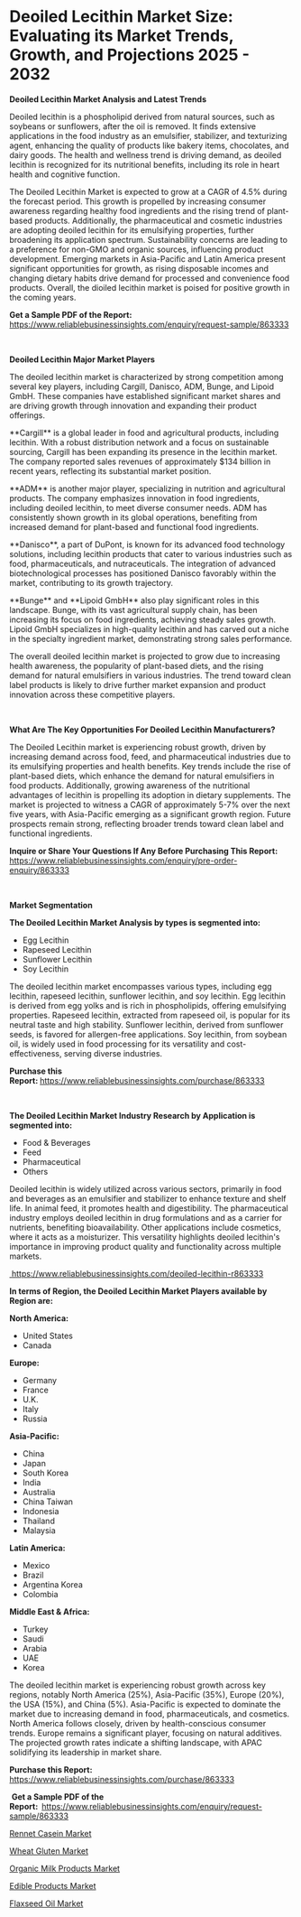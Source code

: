 <p><h1>Deoiled Lecithin Market Size: Evaluating its Market Trends, Growth, and Projections 2025 - 2032</h1></p><p><strong>Deoiled Lecithin Market Analysis and Latest Trends</strong></p>
<p><p>Deoiled lecithin is a phospholipid derived from natural sources, such as soybeans or sunflowers, after the oil is removed. It finds extensive applications in the food industry as an emulsifier, stabilizer, and texturizing agent, enhancing the quality of products like bakery items, chocolates, and dairy goods. The health and wellness trend is driving demand, as deoiled lecithin is recognized for its nutritional benefits, including its role in heart health and cognitive function.</p><p>The Deoiled Lecithin Market is expected to grow at a CAGR of 4.5% during the forecast period. This growth is propelled by increasing consumer awareness regarding healthy food ingredients and the rising trend of plant-based products. Additionally, the pharmaceutical and cosmetic industries are adopting deoiled lecithin for its emulsifying properties, further broadening its application spectrum. Sustainability concerns are leading to a preference for non-GMO and organic sources, influencing product development. Emerging markets in Asia-Pacific and Latin America present significant opportunities for growth, as rising disposable incomes and changing dietary habits drive demand for processed and convenience food products. Overall, the dioiled lecithin market is poised for positive growth in the coming years.</p></p>
<p><strong>Get a Sample PDF of the Report:&nbsp;</strong> <a href="https://www.reliablebusinessinsights.com/enquiry/request-sample/863333?utm_campaign=1113&utm_medium=2&utm_source=Github&utm_content=ia&utm_term=14022025&utm_id=deoiled-lecithin">https://www.reliablebusinessinsights.com/enquiry/request-sample/863333</a></p>
<p>&nbsp;</p>
<p><strong>Deoiled Lecithin Major Market Players</strong></p>
<p><p>The deoiled lecithin market is characterized by strong competition among several key players, including Cargill, Danisco, ADM, Bunge, and Lipoid GmbH. These companies have established significant market shares and are driving growth through innovation and expanding their product offerings.</p><p>**Cargill** is a global leader in food and agricultural products, including lecithin. With a robust distribution network and a focus on sustainable sourcing, Cargill has been expanding its presence in the lecithin market. The company reported sales revenues of approximately $134 billion in recent years, reflecting its substantial market position.</p><p>**ADM** is another major player, specializing in nutrition and agricultural products. The company emphasizes innovation in food ingredients, including deoiled lecithin, to meet diverse consumer needs. ADM has consistently shown growth in its global operations, benefiting from increased demand for plant-based and functional food ingredients.</p><p>**Danisco**, a part of DuPont, is known for its advanced food technology solutions, including lecithin products that cater to various industries such as food, pharmaceuticals, and nutraceuticals. The integration of advanced biotechnological processes has positioned Danisco favorably within the market, contributing to its growth trajectory.</p><p>**Bunge** and **Lipoid GmbH** also play significant roles in this landscape. Bunge, with its vast agricultural supply chain, has been increasing its focus on food ingredients, achieving steady sales growth. Lipoid GmbH specializes in high-quality lecithin and has carved out a niche in the specialty ingredient market, demonstrating strong sales performance.</p><p>The overall deoiled lecithin market is projected to grow due to increasing health awareness, the popularity of plant-based diets, and the rising demand for natural emulsifiers in various industries. The trend toward clean label products is likely to drive further market expansion and product innovation across these competitive players.</p></p>
<p>&nbsp;</p>
<p><strong>What Are The Key Opportunities For Deoiled Lecithin Manufacturers?</strong></p>
<p><p>The Deoiled Lecithin market is experiencing robust growth, driven by increasing demand across food, feed, and pharmaceutical industries due to its emulsifying properties and health benefits. Key trends include the rise of plant-based diets, which enhance the demand for natural emulsifiers in food products. Additionally, growing awareness of the nutritional advantages of lecithin is propelling its adoption in dietary supplements. The market is projected to witness a CAGR of approximately 5-7% over the next five years, with Asia-Pacific emerging as a significant growth region. Future prospects remain strong, reflecting broader trends toward clean label and functional ingredients.</p></p>
<p><strong>Inquire or Share Your Questions If Any Before Purchasing This Report:</strong> <a href="https://www.reliablebusinessinsights.com/enquiry/pre-order-enquiry/863333?utm_campaign=1113&utm_medium=2&utm_source=Github&utm_content=ia&utm_term=14022025&utm_id=deoiled-lecithin">https://www.reliablebusinessinsights.com/enquiry/pre-order-enquiry/863333</a></p>
<p>&nbsp;</p>
<p><strong>Market Segmentation</strong></p>
<p><strong>The Deoiled Lecithin Market Analysis by types is segmented into:</strong></p>
<p><ul><li>Egg Lecithin</li><li>Rapeseed Lecithin</li><li>Sunflower Lecithin</li><li>Soy Lecithin</li></ul></p>
<p><p>The deoiled lecithin market encompasses various types, including egg lecithin, rapeseed lecithin, sunflower lecithin, and soy lecithin. Egg lecithin is derived from egg yolks and is rich in phospholipids, offering emulsifying properties. Rapeseed lecithin, extracted from rapeseed oil, is popular for its neutral taste and high stability. Sunflower lecithin, derived from sunflower seeds, is favored for allergen-free applications. Soy lecithin, from soybean oil, is widely used in food processing for its versatility and cost-effectiveness, serving diverse industries.</p></p>
<p><strong>Purchase this Report:&nbsp;</strong><a href="https://www.reliablebusinessinsights.com/purchase/863333?utm_campaign=1113&utm_medium=2&utm_source=Github&utm_content=ia&utm_term=14022025&utm_id=deoiled-lecithin">https://www.reliablebusinessinsights.com/purchase/863333</a></p>
<p>&nbsp;</p>
<p><strong>The Deoiled Lecithin Market Industry Research by Application is segmented into:</strong></p>
<p><ul><li>Food & Beverages</li><li>Feed</li><li>Pharmaceutical</li><li>Others</li></ul></p>
<p><p>Deoiled lecithin is widely utilized across various sectors, primarily in food and beverages as an emulsifier and stabilizer to enhance texture and shelf life. In animal feed, it promotes health and digestibility. The pharmaceutical industry employs deoiled lecithin in drug formulations and as a carrier for nutrients, benefiting bioavailability. Other applications include cosmetics, where it acts as a moisturizer. This versatility highlights deoiled lecithin's importance in improving product quality and functionality across multiple markets.</p></p>
<p><a href="https://www.reliablebusinessinsights.com/deoiled-lecithin-r863333?utm_campaign=1113&utm_medium=2&utm_source=Github&utm_content=ia&utm_term=14022025&utm_id=deoiled-lecithin">&nbsp;https://www.reliablebusinessinsights.com/deoiled-lecithin-r863333</a></p>
<p><strong>In terms of Region, the Deoiled Lecithin Market Players available by Region are:</strong></p>
<p>
    <p> <strong> North America: </strong>
        <ul>
            <li>United States</li>
            <li>Canada</li>
        </ul>
        </p> 
    <p> <strong> Europe: </strong>
        <ul>
            <li>Germany</li>
            <li>France</li>
            <li>U.K.</li>
            <li>Italy</li>
            <li>Russia</li>
        </ul>
        </p> 
    <p> <strong> Asia-Pacific: </strong>
        <ul>
            <li>China</li>
            <li>Japan</li>
            <li>South Korea</li>
            <li>India</li>
            <li>Australia</li>
            <li>China Taiwan</li>
            <li>Indonesia</li>
            <li>Thailand</li>
            <li>Malaysia</li>
        </ul>
        </p> 
    <p> <strong> Latin America: </strong>
        <ul>
            <li>Mexico</li>
            <li>Brazil</li>
            <li>Argentina Korea</li>
            <li>Colombia</li>
        </ul>
        </p> 
    <p> <strong> Middle East & Africa: </strong>
        <ul>
            <li>Turkey</li>
            <li>Saudi</li>
            <li>Arabia</li>
            <li>UAE</li>
            <li>Korea</li>
        </ul>
    </p>
    </p>
<p><p>The deoiled lecithin market is experiencing robust growth across key regions, notably North America (25%), Asia-Pacific (35%), Europe (20%), the USA (15%), and China (5%). Asia-Pacific is expected to dominate the market due to increasing demand in food, pharmaceuticals, and cosmetics. North America follows closely, driven by health-conscious consumer trends. Europe remains a significant player, focusing on natural additives. The projected growth rates indicate a shifting landscape, with APAC solidifying its leadership in market share.</p></p>
<p><strong>Purchase this Report: </strong><a href="https://www.reliablebusinessinsights.com/purchase/863333?utm_campaign=1113&utm_medium=2&utm_source=Github&utm_content=ia&utm_term=14022025&utm_id=deoiled-lecithin">https://www.reliablebusinessinsights.com/purchase/863333</a></p>
<p>&nbsp;<strong>Get a Sample PDF of the Report:&nbsp;&nbsp;</strong><a href="https://www.reliablebusinessinsights.com/enquiry/request-sample/863333?utm_campaign=1113&utm_medium=2&utm_source=Github&utm_content=ia&utm_term=14022025&utm_id=deoiled-lecithin">https://www.reliablebusinessinsights.com/enquiry/request-sample/863333</a></p>
<p><strong></strong></p>
<p><p><a href="https://github.com/nemcemakoi/Market-Research-Report-List-1/blob/main/rennet-casein-market.md?utm_campaign=1113&utm_medium=2&utm_source=Github&utm_content=ia&utm_term=14022025&utm_id=deoiled-lecithin">Rennet Casein Market</a></p><p><a href="https://github.com/ziogaskangui96/Market-Research-Report-List-1/blob/main/wheat-gluten-market.md?utm_campaign=1113&utm_medium=2&utm_source=Github&utm_content=ia&utm_term=14022025&utm_id=deoiled-lecithin">Wheat Gluten Market</a></p><p><a href="https://github.com/rushanday/Market-Research-Report-List-1/blob/main/organic-milk-products-market.md?utm_campaign=1113&utm_medium=2&utm_source=Github&utm_content=ia&utm_term=14022025&utm_id=deoiled-lecithin">Organic Milk Products Market</a></p><p><a href="https://github.com/leyesamilej/Market-Research-Report-List-1/blob/main/edible-products-market.md?utm_campaign=1113&utm_medium=2&utm_source=Github&utm_content=ia&utm_term=14022025&utm_id=deoiled-lecithin">Edible Products Market</a></p><p><a href="https://github.com/carylgrinko/Market-Research-Report-List-1/blob/main/flaxseed-oil-market.md?utm_campaign=1113&utm_medium=2&utm_source=Github&utm_content=ia&utm_term=14022025&utm_id=deoiled-lecithin">Flaxseed Oil Market</a></p></p>